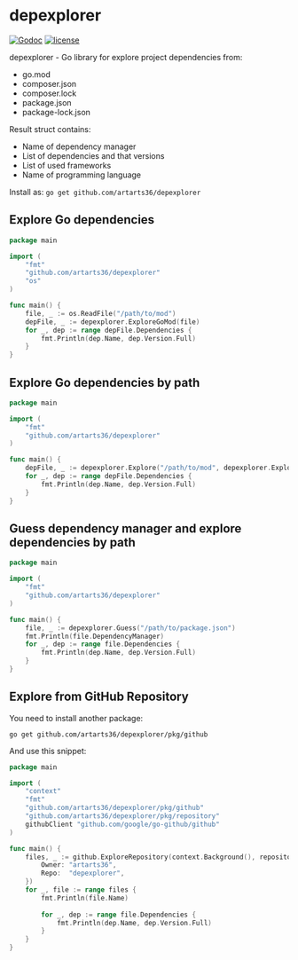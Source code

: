 # depexplorer

[![Godoc](http://img.shields.io/badge/godoc-reference-blue.svg?style=flat)](https://godoc.org/github.com/artarts36/depexplorer) [![license](http://img.shields.io/badge/license-MIT-red.svg?style=flat)](https://raw.githubusercontent.com/artarts36/depexplorer/master/LICENSE)

depexplorer - Go library for explore project dependencies from:
- go.mod
- composer.json
- composer.lock
- package.json
- package-lock.json

Result struct contains:
- Name of dependency manager
- List of dependencies and that versions
- List of used frameworks
- Name of programming language

Install as: `go get github.com/artarts36/depexplorer`

## Explore Go dependencies

```go
package main

import (
	"fmt"
	"github.com/artarts36/depexplorer"
	"os"
)

func main() {
	file, _ := os.ReadFile("/path/to/mod")
	depFile, _ := depexplorer.ExploreGoMod(file)
	for _, dep := range depFile.Dependencies {
		fmt.Println(dep.Name, dep.Version.Full)
	}
}
```

## Explore Go dependencies by path

```go
package main

import (
	"fmt"
	"github.com/artarts36/depexplorer"
)

func main() {
	depFile, _ := depexplorer.Explore("/path/to/mod", depexplorer.ExploreGoMod)
	for _, dep := range depFile.Dependencies {
		fmt.Println(dep.Name, dep.Version.Full)
	}
}
```

## Guess dependency manager and explore dependencies by path

```go
package main

import (
	"fmt"
	"github.com/artarts36/depexplorer"
)

func main() {
	file, _ := depexplorer.Guess("/path/to/package.json")
	fmt.Println(file.DependencyManager)
	for _, dep := range file.Dependencies {
		fmt.Println(dep.Name, dep.Version.Full)
	}
}
```

## Explore from GitHub Repository

You need to install another package:
```
go get github.com/artarts36/depexplorer/pkg/github
```

And use this snippet:

```go
package main

import (
	"context"
	"fmt"
	"github.com/artarts36/depexplorer/pkg/github"
	"github.com/artarts36/depexplorer/pkg/repository"
	githubClient "github.com/google/go-github/github"
)

func main() {
	files, _ := github.ExploreRepository(context.Background(), repository.Repo{
		Owner: "artarts36",
		Repo:  "depexplorer",
	})
	for _, file := range files {
		fmt.Println(file.Name)
		
		for _, dep := range file.Dependencies {
			fmt.Println(dep.Name, dep.Version.Full)
        }
	}
}
```
